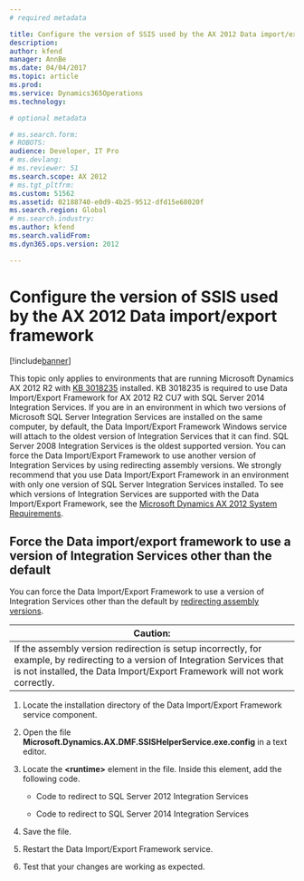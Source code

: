 ```yaml
---
# required metadata

title: Configure the version of SSIS used by the AX 2012 Data import/export framework
description: 
author: kfend
manager: AnnBe
ms.date: 04/04/2017
ms.topic: article
ms.prod: 
ms.service: Dynamics365Operations
ms.technology: 

# optional metadata

# ms.search.form: 
# ROBOTS: 
audience: Developer, IT Pro
# ms.devlang: 
# ms.reviewer: 51
ms.search.scope: AX 2012
# ms.tgt_pltfrm: 
ms.custom: 51562
ms.assetid: 02188740-e0d9-4b25-9512-dfd15e68020f
ms.search.region: Global
# ms.search.industry: 
ms.author: kfend
ms.search.validFrom: 
ms.dyn365.ops.version: 2012

---
```


# Configure the version of SSIS used by the AX 2012 Data import/export framework

[!include[banner](../../includes/banner.md)]




This topic only applies to environments that are running Microsoft Dynamics AX 2012 R2 with [KB 3018235](https://mbs2.microsoft.com/Knowledgebase/KBDisplay.aspx?scid=kb;en-us;3018235) installed. KB 3018235 is required to use Data Import/Export Framework for AX 2012 R2 CU7 with SQL Server 2014 Integration Services. If you are in an environment in which two versions of Microsoft SQL Server Integration Services are installed on the same computer, by default, the Data Import/Export Framework Windows service will attach to the oldest version of Integration Services that it can find. SQL Server 2008 Integration Services is the oldest supported version. You can force the Data Import/Export Framework to use another version of Integration Services by using redirecting assembly versions. We strongly recommend that you use Data Import/Export Framework in an environment with only one version of SQL Server Integration Services installed. To see which versions of Integration Services are supported with the Data Import/Export Framework, see the [Microsoft Dynamics AX 2012 System Requirements](http://go.microsoft.com/fwlink/?LinkId=165377).

## Force the Data import/export framework to use a version of Integration Services other than the default
You can force the Data Import/Export Framework to use a version of Integration Services other than the default by [redirecting assembly versions](http://msdn.microsoft.com/en-us/library/vstudio/7wd6ex19.aspx).

| Caution:                                                                                                                                                                                                    |
|-------------------------------------------------------------------------------------------------------------------------------------------------------------------------------------------------------------|
| If the assembly version redirection is setup incorrectly, for example, by redirecting to a version of Integration Services that is not installed, the Data Import/Export Framework will not work correctly. |

1.  Locate the installation directory of the Data Import/Export Framework service component.
2.  Open the file **Microsoft.Dynamics.AX.DMF.SSISHelperService.exe.config** in a text editor.
3.  Locate the **&lt;runtime&gt;** element in the file. Inside this element, add the following code.
    -   Code to redirect to SQL Server 2012 Integration Services
            <assemblyBinding xmlns="urn:schemas-microsoft-com:asm.v1">
                  <dependentAssembly>
                    <assemblyIdentity name="Microsoft.SqlServer.DTSPipelineWrap"
                      publicKeyToken="89845dcd8080cc91" />
                    <bindingRedirect oldVersion="10.0.0.0" newVersion="11.0.0.0" />
                  </dependentAssembly>
                  <dependentAssembly>
                    <assemblyIdentity name="Microsoft.SqlServer.DTSRuntimeWrap"
                      publicKeyToken="89845dcd8080cc91" />
                    <bindingRedirect oldVersion="10.0.0.0" newVersion="11.0.0.0" />
                  </dependentAssembly>
                  <dependentAssembly>
                    <assemblyIdentity name="Microsoft.SqlServer.ManagedDTS"
                      publicKeyToken="89845dcd8080cc91" />
                    <bindingRedirect oldVersion="10.0.0.0" newVersion="11.0.0.0" />
                  </dependentAssembly>
                  <dependentAssembly>
                    <assemblyIdentity name="Microsoft.SqlServer.PipelineHost"
                      publicKeyToken="89845dcd8080cc91" />
                    <bindingRedirect oldVersion="10.0.0.0" newVersion="11.0.0.0" />
                  </dependentAssembly>
                  <dependentAssembly>
                    <assemblyIdentity name="Microsoft.SqlServer.SQLTask"
                      publicKeyToken="89845dcd8080cc91" />
                    <bindingRedirect oldVersion="10.0.0.0" newVersion="11.0.0.0" />
                  </dependentAssembly>
                  <dependentAssembly>
                    <assemblyIdentity name="Microsoft.SqlServer.XmlSrc"
                      publicKeyToken="89845dcd8080cc91" />
                    <bindingRedirect oldVersion="10.0.0.0" newVersion="11.0.0.0" />
                  </dependentAssembly>
                </assemblyBinding>

    -   Code to redirect to SQL Server 2014 Integration Services
                <assemblyBinding xmlns="urn:schemas-microsoft-com:asm.v1">
                  <dependentAssembly>
                    <assemblyIdentity name="Microsoft.SqlServer.DTSPipelineWrap"
                      publicKeyToken="89845dcd8080cc91" />
                    <bindingRedirect oldVersion="10.0.0.0" newVersion="12.0.0.0" />
                  </dependentAssembly>
                  <dependentAssembly>
                    <assemblyIdentity name="Microsoft.SqlServer.DTSRuntimeWrap"
                      publicKeyToken="89845dcd8080cc91" />
                    <bindingRedirect oldVersion="10.0.0.0" newVersion="12.0.0.0" />
                  </dependentAssembly>
                  <dependentAssembly>
                    <assemblyIdentity name="Microsoft.SqlServer.ManagedDTS"
                      publicKeyToken="89845dcd8080cc91" />
                    <bindingRedirect oldVersion="10.0.0.0" newVersion="12.0.0.0" />
                  </dependentAssembly>
                  <dependentAssembly>
                    <assemblyIdentity name="Microsoft.SqlServer.PipelineHost"
                      publicKeyToken="89845dcd8080cc91" />
                    <bindingRedirect oldVersion="10.0.0.0" newVersion="12.0.0.0" />
                  </dependentAssembly>
                  <dependentAssembly>
                    <assemblyIdentity name="Microsoft.SqlServer.SQLTask"
                      publicKeyToken="89845dcd8080cc91" />
                    <bindingRedirect oldVersion="10.0.0.0" newVersion="12.0.0.0" />
                  </dependentAssembly>
                  <dependentAssembly>
                    <assemblyIdentity name="Microsoft.SqlServer.XmlSrc"
                      publicKeyToken="89845dcd8080cc91" />
                    <bindingRedirect oldVersion="10.0.0.0" newVersion="12.0.0.0" />
                  </dependentAssembly>
                </assemblyBinding>

4.  Save the file.
5.  Restart the Data Import/Export Framework service.
6.  Test that your changes are working as expected.





